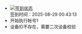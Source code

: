 - [![签到状态](https://github.com/womade/Cloud189-Actions/actions/workflows/main.yml/badge.svg?branch=main)](https://github.com/womade/Cloud189-Actions/actions/workflows/main.yml) <br> 签到时间：2025-08-29 00:43:13
- 开始执行帐号1
- 设备ID不存在，需要二次设备校验
